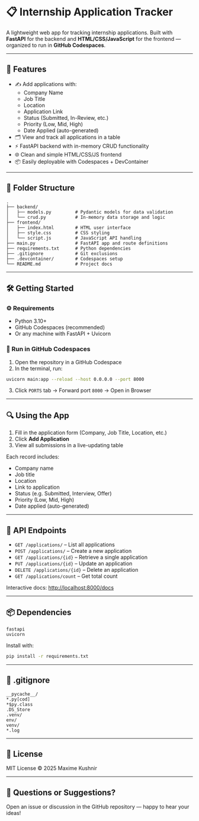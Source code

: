 # 📋 Internship Application Tracker

A lightweight web app for tracking internship applications. Built with **FastAPI** for the backend and **HTML/CSS/JavaScript** for the frontend — organized to run in **GitHub Codespaces**.

---

## 🚀 Features

- ✍️ Add applications with:
  - Company Name
  - Job Title
  - Location
  - Application Link
  - Status (Submitted, In-Review, etc.)
  - Priority (Low, Mid, High)
  - Date Applied (auto-generated)
- 🗂️ View and track all applications in a table
- ⚡ FastAPI backend with in-memory CRUD functionality
- 🌐 Clean and simple HTML/CSS/JS frontend
- 📦 Easily deployable with Codespaces + DevContainer

---

## 📁 Folder Structure

```
.
├── backend/
│   ├── models.py         # Pydantic models for data validation
│   └── crud.py           # In-memory data storage and logic
├── frontend/
│   ├── index.html        # HTML user interface
│   ├── style.css         # CSS styling
│   └── script.js         # JavaScript API handling
├── main.py               # FastAPI app and route definitions
├── requirements.txt      # Python dependencies
├── .gitignore            # Git exclusions
├── .devcontainer/        # Codespaces setup
└── README.md             # Project docs
```

---

## 🛠️ Getting Started

### ⚙️ Requirements

- Python 3.10+
- GitHub Codespaces (recommended)
- Or any machine with FastAPI + Uvicorn

### 🧪 Run in GitHub Codespaces

1. Open the repository in a GitHub Codespace
2. In the terminal, run:

```bash
uvicorn main:app --reload --host 0.0.0.0 --port 8000
```

3. Click `PORTS` tab → Forward port `8000` → Open in Browser

---

## 🔍 Using the App

1. Fill in the application form (Company, Job Title, Location, etc.)
2. Click **Add Application**
3. View all submissions in a live-updating table

Each record includes:
- Company name
- Job title
- Location
- Link to application
- Status (e.g. Submitted, Interview, Offer)
- Priority (Low, Mid, High)
- Date applied (auto-generated)

---

## 📂 API Endpoints

- `GET /applications/` – List all applications
- `POST /applications/` – Create a new application
- `GET /applications/{id}` – Retrieve a single application
- `PUT /applications/{id}` – Update an application
- `DELETE /applications/{id}` – Delete an application
- `GET /applications/count` – Get total count

Interactive docs: [http://localhost:8000/docs](http://localhost:8000/docs)

---

## 📦 Dependencies

```
fastapi
uvicorn
```

Install with:

```bash
pip install -r requirements.txt
```

---

## 📁 .gitignore

```gitignore
__pycache__/
*.py[cod]
*$py.class
.DS_Store
.venv/
env/
venv/
*.log
```

---

## 📄 License

MIT License © 2025 Maxime Kushnir

---

## 🤛 Questions or Suggestions?

Open an issue or discussion in the GitHub repository — happy to hear your ideas!
